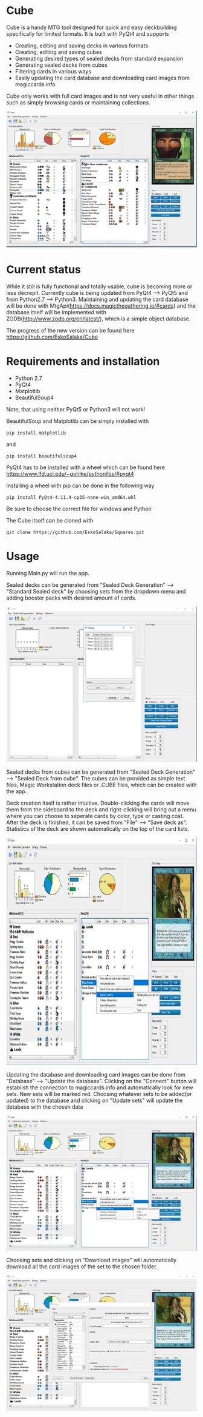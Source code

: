 # Cube

Cube is a handy MTG tool designed for quick and easy deckbuilding
specifically for limited formats. It is built with PyQt4 and supports

* Creating, editing and saving decks in various formats
* Creating, editing and saving cubes
* Generating desired types of sealed decks from standard expansion
* Generating sealed decks from cubes
* Filtering cards in various ways
* Easily updating the card database and downloading card images from
magiccards.info

Cube only works with full card images and is not very useful in other
things such as simply browsing cards or maintaining collections.

<img src="git_images\Capture1.JPG" >

# Current status

While it still is fully functional and totally usable, cube is becoming
more or less decrepit. Currently cube is being updated from
PyQt4 --> PyQt5 and from Python2.7 --> Python3. Maintaining and updating
the card database will be done with MtgApi(https://docs.magicthegathering.io/#cards)
and the database itself will be implemented with ZODB(http://www.zodb.org/en/latest/),
which is a simple object database.

The progress of the new version can be found here https://github.com/EskoSalaka/Cube

# Requirements and installation

* Python 2.7
* PyQt4
* Matplotlib
* BeautifulSoup4

Note, that using neither PyQt5 or Python3 will not work!

BeautifulSoup and Matplotlib can be simply installed with

```
pip install matplotlib
```
and
```
pip install beautifulsoup4
```

PyQt4 has to be installed with a wheel which can be found here
https://www.lfd.uci.edu/~gohlke/pythonlibs/#pyqt4

Installing a wheel with pip can be done in the following way
```
pip install PyQt4-4.11.4-cp35-none-win_amd64.whl
```

Be sure to choose the correct file for windows and Python

The Cube itself can be cloned with

```
git clone https://github.com/EskoSalaka/Squares.git
```

# Usage

Running Main.py will run the app.

Sealed decks can be generated from "Sealed Deck Generation" --> "Standard Sealed deck"
by choosing sets from the dropdown menu and adding booster packs with desired amount of cards.

<img src="git_images\Capture2.JPG">

Sealed decks from cubes can be generated from "Sealed Deck Generation" --> "Sealed Deck from cube".
The cubes can be provided as simple text files, Magic Workstation deck files or .CUBE files, which can be created with the app.

Deck creation itself is rather intuitive. Double-clicking the cards will move them from the sideboard
to the deck and right-clicking will bring out a menu where you can choose to seperate cards by color, type or
casting cost. After the deck is finished, it can be saved from "File" --> "Save deck as". Statistics of the deck
are shown automatically on the top of the card lists.

<img src="git_images\Capture3.JPG" height="600" width="800">

Updating the database and downloading card images can be done from "Database" --> "Update the database".
Clicking on the "Connect" button will establish the connection to magiccards.info and automatically look for new sets.
New sets will be marked red. Choosing whatever sets to be added(or updated) to the database and clicking on "Update sets"
will update the database with the chosen data

<img src="git_images\Capture3.JPG">

Choosing sets and clicking on "Download images" will automatically download all the card images of the set
to the chosen folder.

<img src="git_images\Capture4.JPG">
